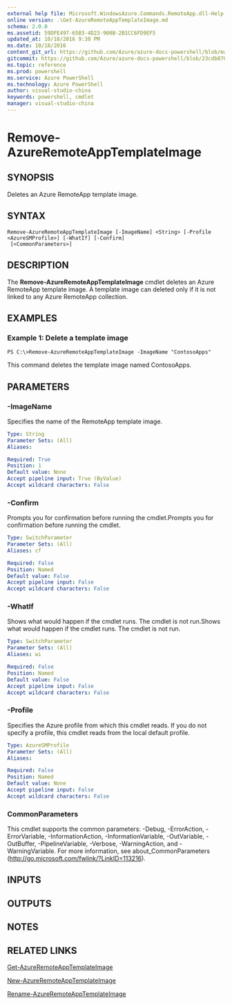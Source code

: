 ```yaml
---
external help file: Microsoft.WindowsAzure.Commands.RemoteApp.dll-Help.xml
online version: .\Get-AzureRemoteAppTemplateImage.md
schema: 2.0.0
ms.assetid: 59DFE497-65B3-4D23-900B-2B1CC6FD9EF5
updated_at: 10/18/2016 9:38 PM
ms.date: 10/18/2016
content_git_url: https://github.com/Azure/azure-docs-powershell/blob/master/azureps-cmdlets-docs/ServiceManagement/Azure.RemoteApp/v2.1.0/Remove-AzureRemoteAppTemplateImage.md
gitcommit: https://github.com/Azure/azure-docs-powershell/blob/23cdb8705d4ab9807c0e21b238f3b134a7d49c7d/azureps-cmdlets-docs/ServiceManagement/Azure.RemoteApp/v2.1.0/Remove-AzureRemoteAppTemplateImage.md
ms.topic: reference
ms.prod: powershell
ms.service: Azure PowerShell
ms.technology: Azure PowerShell
author: visual-studio-china
keywords: powershell, cmdlet
manager: visual-studio-china
---
```


# Remove-AzureRemoteAppTemplateImage

## SYNOPSIS
Deletes an Azure RemoteApp template image.

## SYNTAX

```
Remove-AzureRemoteAppTemplateImage [-ImageName] <String> [-Profile <AzureSMProfile>] [-WhatIf] [-Confirm]
 [<CommonParameters>]
```

## DESCRIPTION
The **Remove-AzureRemoteAppTemplateImage** cmdlet deletes an Azure RemoteApp template image.
A template image can deleted only if it is not linked to any Azure RemoteApp collection.

## EXAMPLES

### Example 1: Delete a template image
```
PS C:\>Remove-AzureRemoteAppTemplateImage -ImageName "ContosoApps"
```

This command deletes the template image named ContosoApps.

## PARAMETERS

### -ImageName
Specifies the name of the RemoteApp template image.

```yaml
Type: String
Parameter Sets: (All)
Aliases: 

Required: True
Position: 1
Default value: None
Accept pipeline input: True (ByValue)
Accept wildcard characters: False
```

### -Confirm
Prompts you for confirmation before running the cmdlet.Prompts you for confirmation before running the cmdlet.

```yaml
Type: SwitchParameter
Parameter Sets: (All)
Aliases: cf

Required: False
Position: Named
Default value: False
Accept pipeline input: False
Accept wildcard characters: False
```

### -WhatIf
Shows what would happen if the cmdlet runs.
The cmdlet is not run.Shows what would happen if the cmdlet runs.
The cmdlet is not run.

```yaml
Type: SwitchParameter
Parameter Sets: (All)
Aliases: wi

Required: False
Position: Named
Default value: False
Accept pipeline input: False
Accept wildcard characters: False
```

### -Profile
Specifies the Azure profile from which this cmdlet reads.
If you do not specify a profile, this cmdlet reads from the local default profile.

```yaml
Type: AzureSMProfile
Parameter Sets: (All)
Aliases: 

Required: False
Position: Named
Default value: None
Accept pipeline input: False
Accept wildcard characters: False
```

### CommonParameters
This cmdlet supports the common parameters: -Debug, -ErrorAction, -ErrorVariable, -InformationAction, -InformationVariable, -OutVariable, -OutBuffer, -PipelineVariable, -Verbose, -WarningAction, and -WarningVariable. For more information, see about_CommonParameters (http://go.microsoft.com/fwlink/?LinkID=113216).

## INPUTS

## OUTPUTS

## NOTES

## RELATED LINKS

[Get-AzureRemoteAppTemplateImage](.\Get-AzureRemoteAppTemplateImage.md)

[New-AzureRemoteAppTemplateImage](.\New-AzureRemoteAppTemplateImage.md)

[Rename-AzureRemoteAppTemplateImage](.\Rename-AzureRemoteAppTemplateImage.md)


